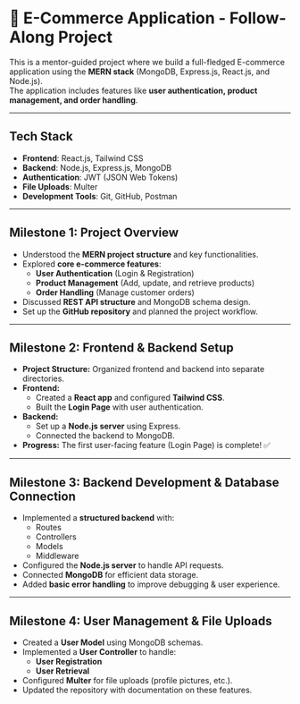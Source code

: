 # 🛒 E-Commerce Application - Follow-Along Project

This is a mentor-guided project where we build a full-fledged E-commerce application using the **MERN stack** (MongoDB, Express.js, React.js, and Node.js).  
The application includes features like **user authentication, product management, and order handling**.

---

##  Tech Stack
- **Frontend**: React.js, Tailwind CSS
- **Backend**: Node.js, Express.js, MongoDB
- **Authentication**: JWT (JSON Web Tokens)
- **File Uploads**: Multer
- **Development Tools**: Git, GitHub, Postman

---

##  Milestone 1: Project Overview
- Understood the **MERN project structure** and key functionalities.
- Explored **core e-commerce features**:  
  -  **User Authentication** (Login & Registration)  
  -  **Product Management** (Add, update, and retrieve products)  
  -  **Order Handling** (Manage customer orders)
- Discussed **REST API structure** and MongoDB schema design.
- Set up the **GitHub repository** and planned the project workflow.

---

##  Milestone 2: Frontend & Backend Setup
- **Project Structure:** Organized frontend and backend into separate directories.
- **Frontend:**
  - Created a **React app** and configured **Tailwind CSS**.
  - Built the **Login Page** with user authentication.
- **Backend:**
  - Set up a **Node.js server** using Express.
  - Connected the backend to MongoDB.
- **Progress:** The first user-facing feature (Login Page) is complete! ✅

---

##  Milestone 3: Backend Development & Database Connection
- Implemented a **structured backend** with:
  -  Routes
  -  Controllers
  -  Models
  -  Middleware
- Configured the **Node.js server** to handle API requests.
- Connected **MongoDB** for efficient data storage.
- Added **basic error handling** to improve debugging & user experience.

---

## Milestone 4: User Management & File Uploads
- Created a **User Model** using MongoDB schemas.
- Implemented a **User Controller** to handle:
  -  **User Registration**
  -  **User Retrieval**
- Configured **Multer** for file uploads (profile pictures, etc.).
- Updated the repository with documentation on these features.

